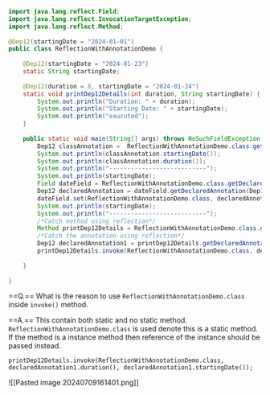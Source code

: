 
```Java
import java.lang.reflect.Field;  
import java.lang.reflect.InvocationTargetException;  
import java.lang.reflect.Method;  
  
@Dep12(startingDate = "2024-01-01")  
public class ReflectionWithAnnotationDemo {  
  
    @Dep12(startingDate = "2024-01-23")  
    static String startingDate;  
  
    @Dep12(duration = 8, startingDate = "2024-01-24")  
    static void printDep12Details(int duration, String startingDate) {  
        System.out.println("Duration: " + duration);  
        System.out.println("Starting Date: " + startingDate);  
        System.out.println("exucuted");  
    }  
  
    public static void main(String[] args) throws NoSuchFieldException, IllegalAccessException, NoSuchMethodException, InvocationTargetException {  
        Dep12 classAnnotation =  ReflectionWithAnnotationDemo.class.getDeclaredAnnotation(Dep12.class);  
        System.out.println(classAnnotation.startingDate());  
        System.out.println(classAnnotation.duration());  
        System.out.println("---------------------------");  
        System.out.println(startingDate);  
        Field dateField = ReflectionWithAnnotationDemo.class.getDeclaredField("startingDate");  
        Dep12 declaredAnnotation = dateField.getDeclaredAnnotation(Dep12.class);  
        dateField.set(ReflectionWithAnnotationDemo.class, declaredAnnotation.startingDate());  
        System.out.println(startingDate);  
        System.out.println("---------------------------");  
        /*Catch method using reflection*/  
        Method printDep12Details = ReflectionWithAnnotationDemo.class.getDeclaredMethod("printDep12Details", int.class, String.class);  
        /*Catch the annotation using reflection*/  
        Dep12 declaredAnnotation1 = printDep12Details.getDeclaredAnnotation(Dep12.class);  
        printDep12Details.invoke(ReflectionWithAnnotationDemo.class, declaredAnnotation1.duration(), declaredAnnotation1.startingDate());  
  
    }  
  
}
```

==Q.== What is the reason to use  `ReflectionWithAnnotationDemo.class` inside `invoke()` method. 

==A.== This contain both static and no static method. `ReflectionWithAnnotationDemo.class` is used denote this is a static method. If the method is a instance method then reference of the instance should be passed instead.

`printDep12Details.invoke(ReflectionWithAnnotationDemo.class, declaredAnnotation1.duration(), declaredAnnotation1.startingDate());`

![[Pasted image 20240709161401.png]]

